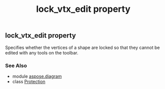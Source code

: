 ﻿---
title: lock_vtx_edit property
second_title: Aspose.Diagram for Python via .NET API References
description: 
type: docs
weight: 210
url: /python-net/aspose.diagram/protection/lock_vtx_edit/
is_root: false
---

## lock_vtx_edit property


Specifies whether the vertices of a shape are locked so that they cannot be edited with any tools on the toolbar.

### See Also
* module [aspose.diagram](../../)
* class [Protection](/diagram/python-net/aspose.diagram/protection)
